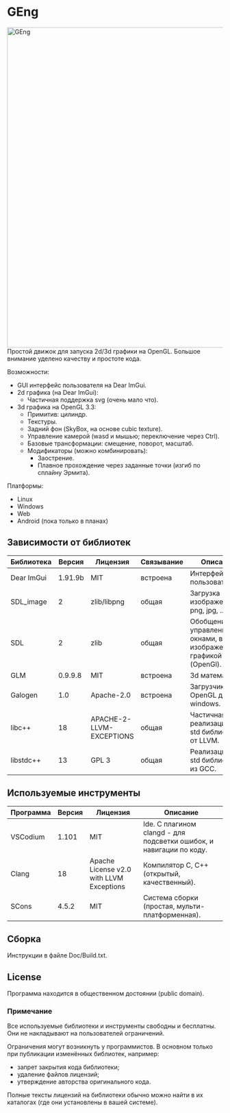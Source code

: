 # GEng
<img width="1280" height="748" alt="GEng" src="https://github.com/user-attachments/assets/e413194e-5797-4cad-9915-ca9429e1b7df" />
Простой движок для запуска 2d/3d графики на OpenGL.
Большое внимание уделено качеству и простоте кода.

Возможности:
- GUI интерфейс пользователя на Dear ImGui.
- 2d графика (на Dear ImGui):
	- Частичная поддержка svg (очень мало что).
- 3d графика на OpenGL 3.3:
	- Примитив: цилиндр.
	- Текстуры.
	- Задний фон (SkyBox, на основе cubic texture).
	- Управление камерой (wasd и мышью; переключение через Ctrl).
	- Базовые трансформации: смещение, поворот, масштаб.
	- Модификаторы (можно комбинировать):
		- Заострение.
		- Плавное прохождение через заданные точки (изгиб по сплайну Эрмита).

Платформы:
- Linux
- Windows
- Web
- Android (пока только в планах)


## Зависимости от библиотек
| Библиотека    | Версия  | Лицензия                            | Связывание | Описание |
| ------------- | ------- | ----------------------------------- | ---------- | -------- |
| Dear ImGui    | 1.91.9b | MIT                                 | встроена   | Интерфейс пользователя. |
| SDL_image     | 2		  | zlib/libpng                         | общая      | Загрузка изображений png, jpg, ... |
| SDL           | 2		  | zlib                                | общая      | Обобщение управления окнами, вводом, изображениями, графикой (OpenGl). |
| GLM           | 0.9.9.8 | MIT                                 | встроена   | 3d математика. |
| Galogen       | 1.0     | Apache-2.0                          | встроена   | Загрузчик OpenGL для windows. |
| libc++        | 18      | APACHE-2-LLVM-EXCEPTIONS            | общая      | Частичная реализация С++ std библиотеки от LLVM. |
| libstdc++     | 13      | GPL	3								| общая      | Реализация С++ std библиотеки из GCC. |



## Используемые инструменты
| Программа  | Версия  | Лицензия                                 | Описание    |
| ---------- | ------- | ---------------------------------------- | ----------- |
| VSCodium   | 1.101   | MIT                                      | Ide. С плагином clangd - для подсветки ошибок, и навигации по коду. |
| Clang      | 18      | Apache License v2.0 with LLVM Exceptions | Компилятор C, С++ (открытый, качественный). |
| SCons      | 4.5.2   | MIT                                      | Система сборки (простая, мульти-платформенная). |



## Сборка
Инструкции в файле Doc/Build.txt.



## License
Программа находится в общественном достоянии (public domain).

### Примечание
Все используемые библиотеки и инструменты свободны и бесплатны.
Они не накладывают на пользователей ограничений.

Ограничения могут возникнуть у программистов. В основном только при публикации изменённых библиотек, например:
- запрет закрытия кода библиотеки;
- удаление файлов лицензий;
- утверждение авторства оригинального кода.

Полные тексты лицензий на библиотеки обычно можно найти в их каталогах (где они установлены в вашей системе).

